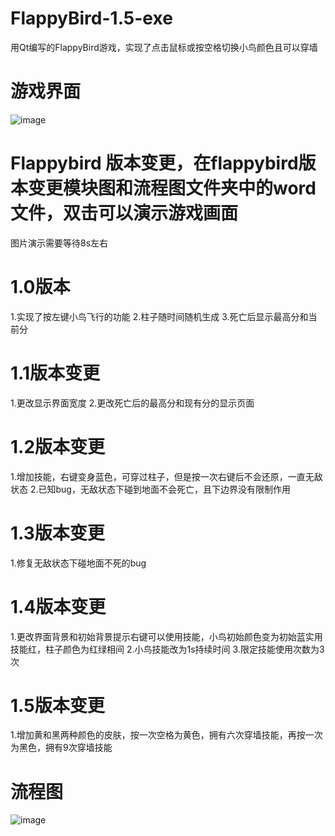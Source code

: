 # FlappyBird-1.5-exe
用Qt编写的FlappyBird游戏，实现了点击鼠标或按空格切换小鸟颜色且可以穿墙

# 游戏界面
![image](https://github.com/yuanhang110/FlappyBird-1.5-exe/blob/master/ImagesForReadme/游戏界面.PNG)

# Flappybird 版本变更，在flappybird版本变更模块图和流程图文件夹中的word文件，双击可以演示游戏画面
图片演示需要等待8s左右

# 1.0版本
1.实现了按左键小鸟飞行的功能
2.柱子随时间随机生成
3.死亡后显示最高分和当前分

# 1.1版本变更
1.更改显示界面宽度
2.更改死亡后的最高分和现有分的显示页面

# 1.2版本变更
1.增加技能，右键变身蓝色，可穿过柱子，但是按一次右键后不会还原，一直无敌状态
2.已知bug，无敌状态下碰到地面不会死亡，且下边界没有限制作用

# 1.3版本变更
1.修复无敌状态下碰地面不死的bug

# 1.4版本变更
1.更改界面背景和初始背景提示右键可以使用技能，小鸟初始颜色变为初始蓝实用技能红，柱子颜色为红绿相间
2.小鸟技能改为1s持续时间
3.限定技能使用次数为3次

# 1.5版本变更
1.增加黄和黑两种颜色的皮肤，按一次空格为黄色，拥有六次穿墙技能，再按一次为黑色，拥有9次穿墙技能

# 流程图
![image](https://github.com/yuanhang110/FlappyBird-1.5-exe/blob/master/ImagesForReadme/flappybird模块流程图5.png)
